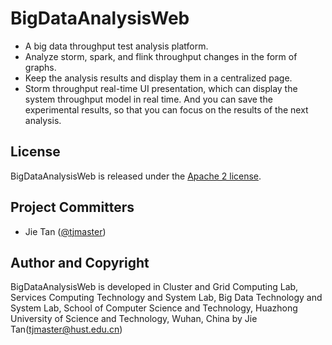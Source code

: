 # BigDataAnalysisWeb
* A big data throughput test analysis platform.
* Analyze storm, spark, and flink throughput changes in the form of graphs.
* Keep the analysis results and display them in a centralized page.
* Storm throughput real-time UI presentation, which can display the system throughput model in real time. And you can save the experimental results, so that you can focus on the results of the next analysis.

## License

BigDataAnalysisWeb is released under the [Apache 2 license](http://www.apache.org/licenses/LICENSE-2.0.html).

## Project Committers
* Jie Tan ([@tjmaster](https://tjcug.github.io/))

## Author and Copyright

BigDataAnalysisWeb is developed in Cluster and Grid Computing Lab, Services Computing Technology and System Lab, Big Data Technology and System Lab, School of Computer Science and Technology, Huazhong University of Science and Technology, Wuhan, China by Jie Tan(tjmaster@hust.edu.cn)
